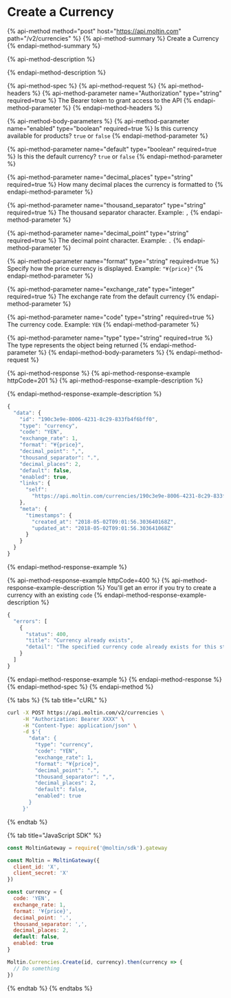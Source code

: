 # Create a Currency

{% api-method method="post" host="https://api.moltin.com" path="/v2/currencies" %}
{% api-method-summary %}
Create a Currency
{% endapi-method-summary %}

{% api-method-description %}

{% endapi-method-description %}

{% api-method-spec %}
{% api-method-request %}
{% api-method-headers %}
{% api-method-parameter name="Authorization" type="string" required=true %}
The Bearer token to grant access to the API
{% endapi-method-parameter %}
{% endapi-method-headers %}

{% api-method-body-parameters %}
{% api-method-parameter name="enabled" type="boolean" required=true %}
Is this currency available for products? `true` or `false`
{% endapi-method-parameter %}

{% api-method-parameter name="default" type="boolean" required=true %}
Is this the default currency? `true` or `false`
{% endapi-method-parameter %}

{% api-method-parameter name="decimal\_places" type="string" required=true %}
How many decimal places the currency is formatted to
{% endapi-method-parameter %}

{% api-method-parameter name="thousand\_separator" type="string" required=true %}
The thousand separator character. Example: `,`
{% endapi-method-parameter %}

{% api-method-parameter name="decimal\_point" type="string" required=true %}
The decimal point character. Example: `.`
{% endapi-method-parameter %}

{% api-method-parameter name="format" type="string" required=true %}
Specify how the price currency is displayed. Example: `"¥{price}"`
{% endapi-method-parameter %}

{% api-method-parameter name="exchange\_rate" type="integer" required=true %}
The exchange rate from the default currency
{% endapi-method-parameter %}

{% api-method-parameter name="code" type="string" required=true %}
The currency code. Example: `YEN`
{% endapi-method-parameter %}

{% api-method-parameter name="type" type="string" required=true %}
The type represents the object being returned
{% endapi-method-parameter %}
{% endapi-method-body-parameters %}
{% endapi-method-request %}

{% api-method-response %}
{% api-method-response-example httpCode=201 %}
{% api-method-response-example-description %}

{% endapi-method-response-example-description %}

```javascript
{
  "data": {
    "id": "190c3e9e-8006-4231-8c29-833fb4f6bff0",
    "type": "currency",
    "code": "YEN",
    "exchange_rate": 1,
    "format": "¥{price}",
    "decimal_point": ",",
    "thousand_separator": ".",
    "decimal_places": 2,
    "default": false,
    "enabled": true,
    "links": {
      "self":
        "https://api.moltin.com/currencies/190c3e9e-8006-4231-8c29-833fb4f6bff0"
    },
    "meta": {
      "timestamps": {
        "created_at": "2018-05-02T09:01:56.303640168Z",
        "updated_at": "2018-05-02T09:01:56.303641068Z"
      }
    }
  }
}
```
{% endapi-method-response-example %}

{% api-method-response-example httpCode=400 %}
{% api-method-response-example-description %}
You'll get an error if you try to create a currency with an existing `code`
{% endapi-method-response-example-description %}

```javascript
{
  "errors": [
    {
      "status": 400,
      "title": "Currency already exists",
      "detail": "The specified currency code already exists for this store"
    }
  ]
}
```
{% endapi-method-response-example %}
{% endapi-method-response %}
{% endapi-method-spec %}
{% endapi-method %}

{% tabs %}
{% tab title="cURL" %}
```bash
curl -X POST https://api.moltin.com/v2/currencies \
     -H "Authorization: Bearer XXXX" \
     -H "Content-Type: application/json" \
     -d $'{
       "data": {
         "type": "currency",
         "code": "YEN",
         "exchange_rate": 1,
         "format": "¥{price}",
         "decimal_point": ".",
         "thousand_separator": ",",
         "decimal_places": 2,
         "default": false,
         "enabled": true
       }
     }'
```
{% endtab %}

{% tab title="JavaScript SDK" %}
```javascript
const MoltinGateway = require('@moltin/sdk').gateway

const Moltin = MoltinGateway({
  client_id: 'X',
  client_secret: 'X'
})

const currency = {
  code: 'YEN',
  exchange_rate: 1,
  format: '¥{price}',
  decimal_point: '.',
  thousand_separator: ',',
  decimal_places: 2,
  default: false,
  enabled: true
}

Moltin.Currencies.Create(id, currency).then(currency => {
  // Do something
})
```
{% endtab %}
{% endtabs %}

